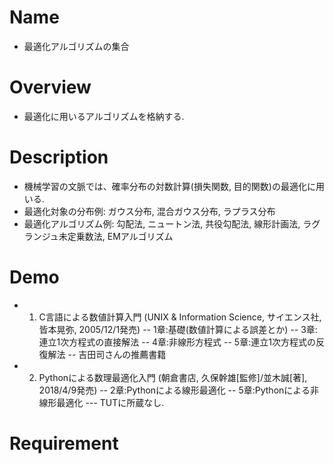 # Name
- 最適化アルゴリズムの集合

# Overview
- 最適化に用いるアルゴリズムを格納する.

# Description
- 機械学習の文脈では、確率分布の対数計算(損失関数, 目的関数)の最適化に用いる.
- 最適化対象の分布例: ガウス分布, 混合ガウス分布, ラプラス分布
- 最適化アルゴリズム例: 勾配法, ニュートン法, 共役勾配法, 線形計画法, ラグランジュ未定乗数法, EMアルゴリズム

# Demo
- 1. C言語による数値計算入門 (UNIX & Information Science, サイエンス社, 皆本晃弥, 2005/12/1発売)
-- 1章:基礎(数値計算による誤差とか)
-- 3章:連立1次方程式の直接解法
-- 4章:非線形方程式
-- 5章:連立1次方程式の反復解法
-- 吉田司さんの推薦書籍
- 2. Pythonによる数理最適化入門 (朝倉書店, 久保幹雄[監修]/並木誠[著], 2018/4/9発売)
-- 2章:Pythonによる線形最適化
-- 5章:Pythonによる非線形最適化
--- TUTに所蔵なし.

# Requirement

